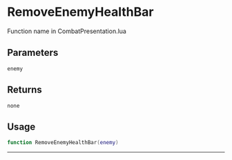 # RemoveEnemyHealthBar
Function name in CombatPresentation.lua
## Parameters
`enemy`
## Returns
`none`
## Usage
```lua
function RemoveEnemyHealthBar(enemy)
```
---
